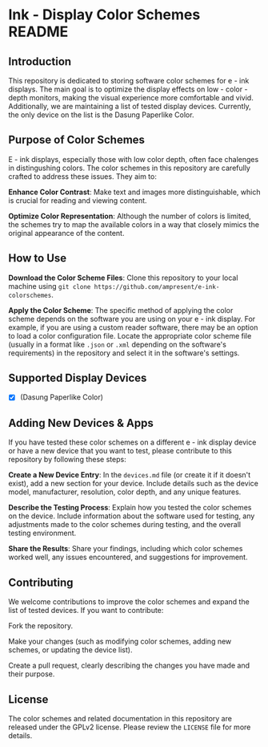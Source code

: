 # Ink - Display Color Schemes README

## Introduction

This repository is dedicated to storing software color schemes for e - ink displays. The main goal is to optimize the display effects on low - color - depth monitors, making the visual experience more comfortable and vivid. Additionally, we are maintaining a list of tested display devices. Currently, the only device on the list is the Dasung Paperlike Color.

## Purpose of Color Schemes

E - ink displays, especially those with low color depth, often face chalenges in distingushing colors. The color schemes in this repository are carefully crafted to address these issues. They aim to:

**Enhance Color Contrast**: Make text and images more distinguishable, which is crucial for reading and viewing content.

**Optimize Color Representation**: Although the number of colors is limited, the schemes try to map the available colors in a way that closely mimics the original appearance of the content.

## How to Use

**Download the Color Scheme Files**: Clone this repository to your local machine using `git clone https://github.com/ampresent/e-ink-colorschemes`.

**Apply the Color Scheme**: The specific method of applying the color scheme depends on the software you are using on your e - ink display. For example, if you are using a custom reader software, there may be an option to load a color configuration file. Locate the appropriate color scheme file (usually in a format like `.json` or `.xml` depending on the software's requirements) in the repository and select it in the software's settings.

## Supported Display Devices

- [x] (Dasung Paperlike Color)

## Adding New Devices & Apps

If you have tested these color schemes on a different e - ink display device or have a new device that you want to test, please contribute to this repository by following these steps:

**Create a New Device Entry**: In the `devices.md` file (or create it if it doesn't exist), add a new section for your device. Include details such as the device model, manufacturer, resolution, color depth, and any unique features.

**Describe the Testing Process**: Explain how you tested the color schemes on the device. Include information about the software used for testing, any adjustments made to the color schemes during testing, and the overall testing environment.

**Share the Results**: Share your findings, including which color schemes worked well, any issues encountered, and suggestions for improvement.

## Contributing

We welcome contributions to improve the color schemes and expand the list of tested devices. If you want to contribute:

Fork the repository.

Make your changes (such as modifying color schemes, adding new schemes, or updating the device list).

Create a pull request, clearly describing the changes you have made and their purpose.

## License

The color schemes and related documentation in this repository are released under the GPLv2 license. Please review the `LICENSE` file for more details.
